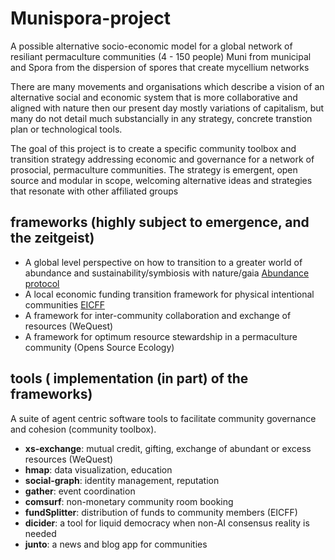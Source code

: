 # Munispora-project
A possible alternative socio-economic model for a global network of resiliant permaculture communities (4 - 150 people)
Muni from municipal and Spora from the dispersion of spores that create mycellium networks

There are many movements and organisations which describe a vision of an alternative social and economic system that is more collaborative and aligned with nature then our present day mostly variations of capitalism, but many do not detail much substancially in any strategy, concrete transtion plan or technological tools. 

The goal of this project is to create a specific community toolbox and transition strategy addressing economic and governance for a network of prosocial, permaculture communities. The strategy is emergent, open source and modular in scope, welcoming alternative ideas and strategies that resonate with other affiliated groups 

## frameworks (highly subject to emergence, and the zeitgeist) 

- A global level perspective on how to transition to a greater world of abundance and sustainability/symbiosis with nature/gaia [Abundance protocol](https://github.com/munispora/Abundance-protocol)
- A local economic funding transition framework for physical intentional communities [EICFF](https://github.com/instagaian/Egalitarian-Intentional-Community-Funding-Framework)
- A framework for inter-community collaboration and exchange of resources (WeQuest)
- A framework for optimum resource stewardship in a permaculture community (Opens Source Ecology)

## tools ( implementation (in part) of the frameworks)
A suite of agent centric software tools to facilitate community governance and cohesion (community toolbox).

  - **xs-exchange**: mutual credit, gifting, exchange of abundant or excess resources (WeQuest)
  - **hmap**: data visualization, education
  - **social-graph**: identity management, reputation
  - **gather**: event coordination
  - **comsurf**: non-monetary community room booking
  - **fundSplitter**: distribution of funds to community members (EICFF)
  - **dicider**: a tool for liquid democracy when non-AI consensus reality is needed
  - **junto**: a news and blog app for communities
